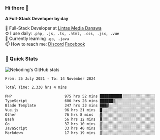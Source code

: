 ### Hi there 👋

**A Full-Stack Developer by day**

🔭 Full-Stack Developer at [Lintas Media Danawa](https://www.lintasmediadanawa.com/)  
⚙️ I use daily: `.php, .js, .ts, .html, .css, .jsx, .vue`  
🌱 Currently learning `.go, .java`  
📫 How to reach me: [Discord](https://discordapp.com/users/984448732999327766)  [Facebook](https://fb.me/tyvandi)  

### 🚀 Quick Stats  

![Nekoding's GitHub stats](https://github-readme-stats.vercel.app/api?username=nekoding&show_icons=true)

<!--START_SECTION:waka-->

```txt
From: 25 July 2021 - To: 14 November 2024

Total Time: 2,330 hrs 4 mins

PHP                        975 hrs 52 mins ██████████░░░░░░░░░░░░░░░   40.56 %
TypeScript                 606 hrs 26 mins ██████▒░░░░░░░░░░░░░░░░░░   25.20 %
Blade Template             347 hrs 33 mins ███▓░░░░░░░░░░░░░░░░░░░░░   14.44 %
Vue.js                     96 hrs 21 mins  █░░░░░░░░░░░░░░░░░░░░░░░░   04.00 %
Other                      76 hrs 8 mins   ▓░░░░░░░░░░░░░░░░░░░░░░░░   03.16 %
Bash                       56 hrs 12 mins  ▓░░░░░░░░░░░░░░░░░░░░░░░░   02.34 %
Go                         37 hrs 10 mins  ▒░░░░░░░░░░░░░░░░░░░░░░░░   01.55 %
JavaScript                 33 hrs 40 mins  ▒░░░░░░░░░░░░░░░░░░░░░░░░   01.40 %
Markdown                   17 hrs 19 mins  ▒░░░░░░░░░░░░░░░░░░░░░░░░   00.72 %
```

<!--END_SECTION:waka-->

<!--
**nekoding/nekoding** is a ✨ _special_ ✨ repository because its `README.md` (this file) appears on your GitHub profile.

Here are some ideas to get you started:

- 🔭 I’m currently working on ...
- 🌱 I’m currently learning ...
- 👯 I’m looking to collaborate on ...
- 🤔 I’m looking for help with ...
- 💬 Ask me about ...
- 📫 How to reach me: ...
- 😄 Pronouns: ...
- ⚡ Fun fact: ...
-->
